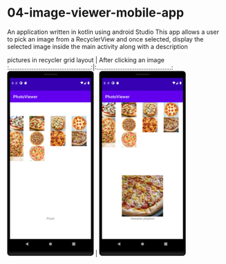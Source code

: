# 04-image-viewer-mobile-app
An application written in kotlin using android Studio 
This app allows a user to pick an image from a RecyclerView and once selected, 
display the selected image inside the main activity along with a description


pictures in recycler grid layout          |      After clicking an image
:...............................................:|:...........................................:
<img src="beforeclick.png?raw=true" width="200"> |   <img src="afterclick.png?raw=true" width="200">


